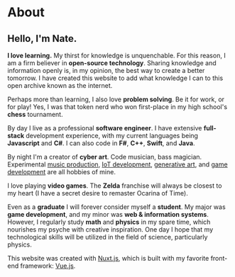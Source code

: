 About
====================

Hello, I'm Nate.
---------------------

**I love learning.** My thirst for knowledge is unquenchable. For this reason, I am a firm believer in **open-source technology**. Sharing knowledge and information openly is, in my opinion, the best way to create a better tomorrow. I have created this website to add what knowledge I can to this open archive known as the internet.

Perhaps more than learning, I also love **problem solving**. Be it for work, or for play! Yes, I was that token nerd who won first-place in my high school's **chess** tournament.

By day I live as a professional **software engineer**. I have extensive **full-stack** development experience, with my current languages being **Javascript** and **C#**. I can also code in **F#**, **C++**, **Swift**, and **Java**.

By night I'm a creator of **cyber art**. Code musician, bass magician. Experimental [music production](https://www.soundcloud.com/vyjl), [IoT development](https://github.com/NateTheGreatt/led-controller), [generative art](https://github.com/NateTheGreatt/harmonoscope), and [game development](https://github.com/NateTheGreatt/Project-Utopia) are all hobbies of mine.

I love playing **video games**. The **Zelda** franchise will always be closest to my heart (I have a secret desire to remaster Ocarina of Time).

Even as a **graduate** I will forever consider myself a **student**. My major was **game development**, and my minor was **web & information systems**. However, I regularly study **math** and **physics** in my spare time, which nourishes my psyche with creative inspiration. One day I hope that my technological skills will be utilized in the field of science, particularly physics.

This website was created with [Nuxt.js](https://nuxtjs.org), which is built with my favorite front-end framework: [Vue.js](https://vuejs.org).
